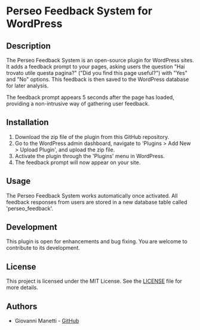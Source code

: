 # Perseo Feedback System for WordPress

## Description

The Perseo Feedback System is an open-source plugin for WordPress sites. It adds a feedback prompt to your pages, asking users the question "Hai trovato utile questa pagina?" ("Did you find this page useful?") with "Yes" and "No" options. This feedback is then saved to the WordPress database for later analysis.

The feedback prompt appears 5 seconds after the page has loaded, providing a non-intrusive way of gathering user feedback.

## Installation

1. Download the zip file of the plugin from this GitHub repository.
2. Go to the WordPress admin dashboard, navigate to 'Plugins > Add New > Upload Plugin', and upload the zip file.
3. Activate the plugin through the 'Plugins' menu in WordPress.
4. The feedback prompt will now appear on your site.

## Usage

The Perseo Feedback System works automatically once activated. All feedback responses from users are stored in a new database table called 'perseo_feedback'.

## Development

This plugin is open for enhancements and bug fixing. You are welcome to contribute to its development.

## License

This project is licensed under the MIT License. See the [LICENSE](LICENSE) file for more details.

## Authors

- Giovanni Manetti - [GitHub](https://github.com/giovannimanetti11)

